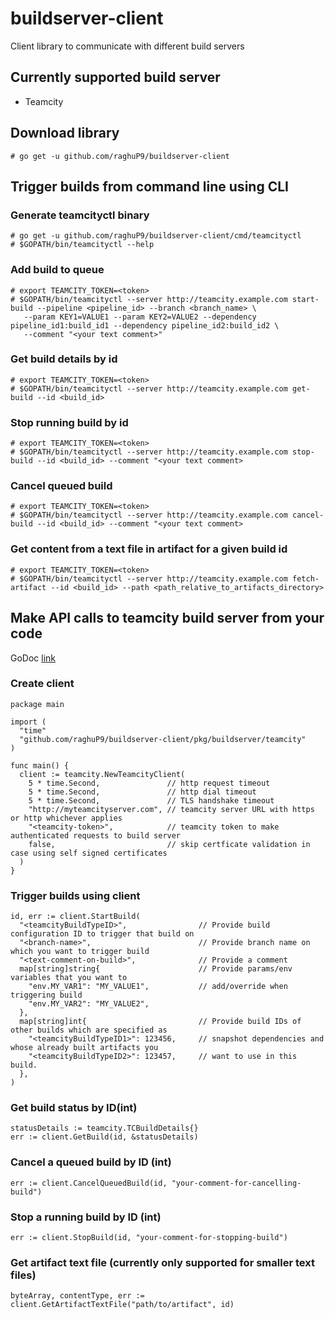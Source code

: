 # buildserver-client

Client library to communicate with different build servers

## Currently supported build server

- Teamcity

## Download library

```
# go get -u github.com/raghuP9/buildserver-client
```

## Trigger builds from command line using CLI

### Generate teamcityctl binary

```
# go get -u github.com/raghuP9/buildserver-client/cmd/teamcityctl
# $GOPATH/bin/teamcityctl --help
```

### Add build to queue

```
# export TEAMCITY_TOKEN=<token>
# $GOPATH/bin/teamcityctl --server http://teamcity.example.com start-build --pipeline <pipeline_id> --branch <branch_name> \
   --param KEY1=VALUE1 --param KEY2=VALUE2 --dependency pipeline_id1:build_id1 --dependency pipeline_id2:build_id2 \
   --comment "<your text comment>"
```

### Get build details by id

```
# export TEAMCITY_TOKEN=<token>
# $GOPATH/bin/teamcityctl --server http://teamcity.example.com get-build --id <build_id>
```

### Stop running build by id

```
# export TEAMCITY_TOKEN=<token>
# $GOPATH/bin/teamcityctl --server http://teamcity.example.com stop-build --id <build_id> --comment "<your text comment>
```

### Cancel queued build

```
# export TEAMCITY_TOKEN=<token>
# $GOPATH/bin/teamcityctl --server http://teamcity.example.com cancel-build --id <build_id> --comment "<your text comment>
```

### Get content from a text file in artifact for a given build id

```
# export TEAMCITY_TOKEN=<token>
# $GOPATH/bin/teamcityctl --server http://teamcity.example.com fetch-artifact --id <build_id> --path <path_relative_to_artifacts_directory>
```
## Make API calls to teamcity build server from your code
GoDoc [link](https://pkg.go.dev/github.com/raghuP9/buildserver-client@v0.0.2/pkg/buildserver/teamcity)

### Create client
```
package main

import (
  "time"
  "github.com/raghuP9/buildserver-client/pkg/buildserver/teamcity"
)

func main() {
  client := teamcity.NewTeamcityClient(
    5 * time.Second,               // http request timeout
    5 * time.Second,               // http dial timeout
    5 * time.Second,               // TLS handshake timeout
    "http://myteamcityserver.com", // teamcity server URL with https or http whichever applies
    "<teamcity-token>",            // teamcity token to make authenticated requests to build server
    false,                         // skip certficate validation in case using self signed certificates
  )
}
```

### Trigger builds using client
```
id, err := client.StartBuild(
  "<teamcityBuildTypeID>",                // Provide build configuration ID to trigger that build on
  "<branch-name>",                        // Provide branch name on which you want to trigger build
  "<text-comment-on-build>",              // Provide a comment
  map[string]string{                      // Provide params/env variables that you want to
    "env.MY_VAR1": "MY_VALUE1",           // add/override when triggering build
    "env.MY_VAR2": "MY_VALUE2",
  },
  map[string]int{                         // Provide build IDs of other builds which are specified as 
    "<teamcityBuildTypeID1>": 123456,     // snapshot dependencies and whose already built artifacts you
    "<teamcityBuildTypeID2>": 123457,     // want to use in this build.
  },
)
```
### Get build status by ID(int)
```
statusDetails := teamcity.TCBuildDetails{}
err := client.GetBuild(id, &statusDetails)
```
### Cancel a queued build by ID (int)
```
err := client.CancelQueuedBuild(id, "your-comment-for-cancelling-build")
```
### Stop a running build by ID (int)
```
err := client.StopBuild(id, "your-comment-for-stopping-build")
```
### Get artifact text file (currently only supported for smaller text files)
```
byteArray, contentType, err := client.GetArtifactTextFile("path/to/artifact", id)
```
